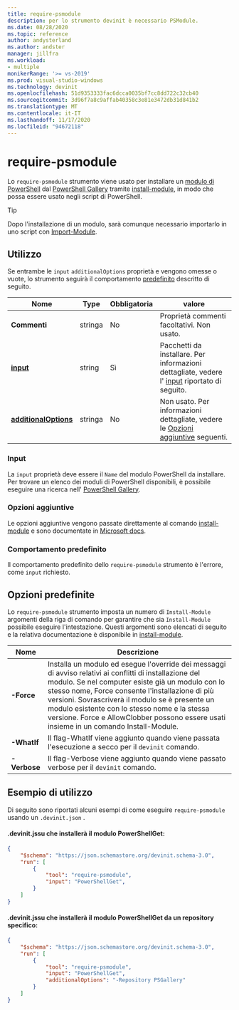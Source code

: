 ```yaml
---
title: require-psmodule
description: per lo strumento devinit è necessario PSModule.
ms.date: 08/28/2020
ms.topic: reference
author: andysterland
ms.author: andster
manager: jillfra
ms.workload:
- multiple
monikerRange: '>= vs-2019'
ms.prod: visual-studio-windows
ms.technology: devinit
ms.openlocfilehash: 51d9353333fac6dcca0035bf7cc8dd722c32cb40
ms.sourcegitcommit: 3d96f7a8c9affab40358c3e81e3472db31d841b2
ms.translationtype: MT
ms.contentlocale: it-IT
ms.lasthandoff: 11/17/2020
ms.locfileid: "94672118"
---
```

# <a name="require-psmodule"></a>require-psmodule

Lo `require-psmodule` strumento viene usato per installare un [modulo di PowerShell](/powershell/scripting/developer/module/understanding-a-windows-powershell-module?view=powershell-7&preserve-view=true) dal [PowerShell Gallery](https://www.powershellgallery.com/) tramite [install-module](/powershell/module/powershellget/install-module?view=powershell-7&preserve-view=true), in modo che possa essere usato negli script di PowerShell.

> [!TIP]
> Dopo l'installazione di un modulo, sarà comunque necessario importarlo in uno script con [Import-Module](/powershell/module/microsoft.powershell.core/import-module?view=powershell-7&preserve-view=true).

## <a name="usage"></a>Utilizzo

Se entrambe le `input` `additionalOptions` proprietà e vengono omesse o vuote, lo strumento seguirà il comportamento [predefinito](#default-behavior) descritto di seguito.

| Nome                                             | Type   | Obbligatoria | valore                                                                                   |
|--------------------------------------------------|--------|----------|-----------------------------------------------------------------------------------------|
| **Commenti**                                     | stringa | No       | Proprietà commenti facoltativi. Non usato.                                                   |
| [**input**](#input)                              | string | Sì      | Pacchetti da installare. Per informazioni dettagliate, vedere l' [input](#input) riportato di seguito.                       |
| [**additionalOptions**](#additional-options)     | stringa | No       | Non usato. Per informazioni dettagliate, vedere le [Opzioni aggiuntive](#additional-options) seguenti.              |

### <a name="input"></a>Input

La `input` proprietà deve essere il `Name` del modulo PowerShell da installare. Per trovare un elenco dei moduli di PowerShell disponibili, è possibile eseguire una ricerca nell' [PowerShell Gallery](https://www.powershellgallery.com/).

### <a name="additional-options"></a>Opzioni aggiuntive

Le opzioni aggiuntive vengono passate direttamente al comando [install-module](/powershell/module/powershellget/install-module?preserve-view=true&view=powershell-7) e sono documentate in [Microsoft docs](/powershell/module/powershellget/install-module?preserve-view=true&view=powershell-7).

### <a name="default-behavior"></a>Comportamento predefinito

Il comportamento predefinito dello `require-psmodule` strumento è l'errore, come `input` richiesto.

## <a name="builtin-options"></a>Opzioni predefinite

Lo `require-psmodule` strumento imposta un numero di `Install-Module` argomenti della riga di comando per garantire che sia `Install-Module` possibile eseguire l'intestazione. Questi argomenti sono elencati di seguito e la relativa documentazione è disponibile in [install-module](/powershell/module/powershellget/install-module?view=powershell-7&preserve-view=true).

| Nome         | Descrizione                                                                                                                                                                                                                                                                                                                                                               |
|--------------|---------------------------------------------------------------------------------------------------------------------------------------------------------------------------------------------------------------------------------------------------------------------------------------------------------------------------------------------------------------------------|
| **-Force**   | Installa un modulo ed esegue l'override dei messaggi di avviso relativi ai conflitti di installazione del modulo. Se nel computer esiste già un modulo con lo stesso nome, Force consente l'installazione di più versioni. Sovrascriverà il modulo se è presente un modulo esistente con lo stesso nome e la stessa versione. Force e AllowClobber possono essere usati insieme in un comando Install-Module. |
| **-WhatIf**  | Il flag-WhatIf viene aggiunto quando viene passata l'esecuzione a secco per il `devinit` comando.                                                                                                                                                                                                                                                                                                       |
| **-Verbose** | Il flag-Verbose viene aggiunto quando viene passato verbose per il `devinit` comando.                                                                                                                                                                                                                                                                                                      |


## <a name="example-usage"></a>Esempio di utilizzo
Di seguito sono riportati alcuni esempi di come eseguire `require-psmodule` usando un `.devinit.json` . 

#### <a name="devinitjson-that-will-install-the-powershellget-module"></a>.devinit.jssu che installerà il modulo PowerShellGet:
```json
{
    "$schema": "https://json.schemastore.org/devinit.schema-3.0",
    "run": [
        {
            "tool": "require-psmodule",
            "input": "PowerShellGet",
        }
    ]
}
```

#### <a name="devinitjson-that-will-install-the-powershellget-module-from-a-specific-repository"></a>.devinit.jssu che installerà il modulo PowerShellGet da un repository specifico:
```json
{
    "$schema": "https://json.schemastore.org/devinit.schema-3.0",
    "run": [
        {
            "tool": "require-psmodule",
            "input": "PowerShellGet",
            "additionalOptions": "-Repository PSGallery"
        }
    ]
}
```
